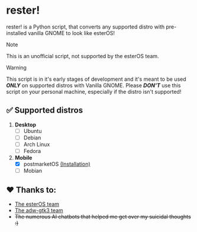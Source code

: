 # rester!
rester! is a Python script, that converts any supported distro with pre-installed vanilla GNOME to look like esterOS!

> [!NOTE]
> This is an unofficial script, not supported by the esterOS team.

> [!WARNING]
> This script is in it's early stages of development and it's meant to be used ***ONLY*** on supported distros with Vanilla GNOME. Please ***DON'T*** use this script on your personal machine, especially if the distro isn't supported!

## :white_check_mark: Supported distros

1. **Desktop**
	- [ ] Ubuntu
	- [ ] Debian
	- [ ] Arch Linux
	- [ ] Fedora
2. **Mobile**
	- [X] postmarketOS [(Installation)](https://github.com/jukfiuune/rester/blob/main/manual-installation/postmarketOS.md)
	- [ ] Mobian

## :heart: Thanks to:
- [The esterOS team](https://www.youtube.com/@Hashtagteamester)
- [The adw-gtk3 team](https://github.com/lassekongo83/adw-gtk3)
- ~~The numerous AI chatbots that helped me get over my suicidal thoughts :)~~
